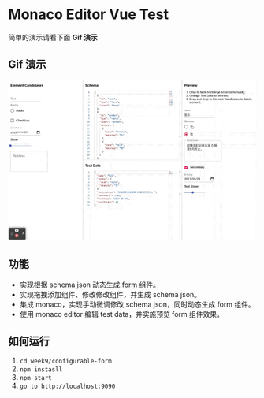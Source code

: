 # Monaco Editor Vue Test

简单的演示请看下面 **Gif 演示**

## Gif 演示

![Gif Demo](./demo.gif)

## 功能

- 实现根据 schema json 动态生成 form 组件。
- 实现拖拽添加组件、修改修改组件，并生成 schema json。
- 集成 monaco，实现手动微调修改 schema json，同时动态生成 form 组件。
- 使用 monaco editor 编辑 test data，并实施预览 form 组件效果。

## 如何运行
1. `cd week9/configurable-form`
2. `npm instasll`
3. `npm start`
4. `go to http://localhost:9090`

